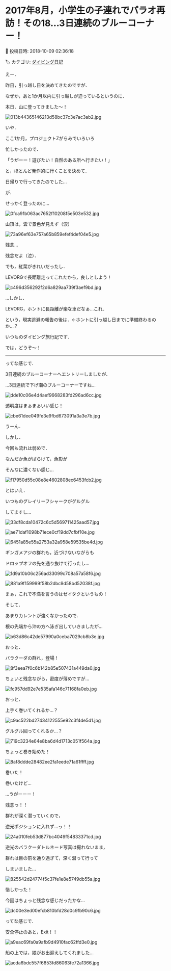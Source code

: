 # 2017年8月，小学生の子連れでパラオ再訪！その18…3日連続のブルーコーナー！

📅 投稿日時: 2018-10-09 02:36:18

🏷️ カテゴリ: [ダイビング日記](ce3a7a8d424d112fce83ee85c81a0e344.md)

えー．


昨日，引っ越し日を決めてきたのですが．


なぜか，あと1か月以内に引っ越しが迫っているというのに．


本日．山に登ってきました～！




![013b44365146213d58bc37c3e7ac3ab2.jpg](images/013b44365146213d58bc37c3e7ac3ab2.jpg)




いや．


ここ1か月，プロジェクトZがらみでいろいろ


忙しかったので．


「うがーー！遊びたい！自然のある所へ行きたい！」


と，ほとんど発作的に行くことを決めて．


日帰りで行ってきたのでした…





が．


せっかく登ったのに…




![0fca91b063ac7652f10208f5e503e532.jpg](images/0fca91b063ac7652f10208f5e503e532.jpg)




山頂は，雲で景色が見えず（涙）




![73a96ef63e757a65b859efef4def04e5.jpg](images/73a96ef63e757a65b859efef4def04e5.jpg)




残念…


残念だよ（泣）．





でも，紅葉がきれいだったし．


LEVORGで長距離走ってこれたから，良しとしよう！




![c496d356292f2d6a829aa739f3aef9bd.jpg](images/c496d356292f2d6a829aa739f3aef9bd.jpg)




…しかし．


LEVORG，ホントに長距離が楽な車だなぁ…これ．





という，現実逃避の報告の後は．←ホントに引っ越し日までに準備終わるのか…？


いつものダイビング旅行記です．





では，どうぞ～！


---





ってな感じで．


3日連続のブルーコーナーへエントリーしましたが．


…3日連続で下げ潮のブルーコーナーですね…




![dde10c06e4d4aef9668283fd296ad6cc.jpg](images/dde10c06e4d4aef9668283fd296ad6cc.jpg)




透明度はまぁまぁいい感じ！




![cbe61dee049fe3e9fbd673091a3a3e7b.jpg](images/cbe61dee049fe3e9fbd673091a3a3e7b.jpg)




うーん．


しかし．


今回も流れは弱めで．


なんだか魚がばらけて，魚影が


そんなに濃くない感じ…




![f17950d55c08e8e4602808ec6453fcb2.jpg](images/f17950d55c08e8e4602808ec6453fcb2.jpg)




とはいえ．


いつものグレイリーフシャークがグルグル


してますし…




![33df8cda10472c6c5d569711425aad57.jpg](images/33df8cda10472c6c5d569711425aad57.jpg)









![ae71daf1098b71ece0cf19dd7cfbf10e.jpg](images/ae71daf1098b71ece0cf19dd7cfbf10e.jpg)









![6451a85e55a2753a32a958e59535be4d.jpg](images/6451a85e55a2753a32a958e59535be4d.jpg)




ギンガメアジの群れも，近づけないながらも


ドロップオフの先を通り抜けて行ったし…




![1d9a10b06c256ad33099c708a57a58f6.jpg](images/1d9a10b06c256ad33099c708a57a58f6.jpg)









![881a9f159999f58b2dbc9d58bd52038f.jpg](images/881a9f159999f58b2dbc9d58bd52038f.jpg)




まぁ，これで不満を言うのはゼイタクというもの！





そして．


あまりカレントが強くなかったので．


根の先端から沖の方へ泳ぎ出していきましたが…




![b63d86c42de57990a0ceba7029cb8b3e.jpg](images/b63d86c42de57990a0ceba7029cb8b3e.jpg)




おっと．


バラクーダの群れ，登場！




![8f3eea7f0c6b142b85e507431a449da0.jpg](images/8f3eea7f0c6b142b85e507431a449da0.jpg)




ちょいと残念ながら，密度が薄めですが…




![fc957dd92e7e535afa146c71168fa0eb.jpg](images/fc957dd92e7e535afa146c71168fa0eb.jpg)




おっと．


上手く巻いてくれるか…？




![c9ac522bd27434122555e92c3f4de5d1.jpg](images/c9ac522bd27434122555e92c3f4de5d1.jpg)




グルグル回ってくれるか…？




![719c3234e64e8ba6d4d1713c051f564a.jpg](images/719c3234e64e8ba6d4d1713c051f564a.jpg)




ちょっと巻き始めた！




![8af8ddde28482ee2fa1eede71a61ffff.jpg](images/8af8ddde28482ee2fa1eede71a61ffff.jpg)




巻いた！


巻いたけど…


…うがーーー！


残念っ！！


群れが深く潜っていくので，


逆光ポジションに入れず…っ！！




![24a010feb53d877bc4049f54833371cd.jpg](images/24a010feb53d877bc4049f54833371cd.jpg)




逆光のバラクーダトルネード写真は撮れないまま，


群れは目の前を通り過ぎて，深く潜って行って


しまいました…




![825542d24774f5c37fe1e8e5749db55a.jpg](images/825542d24774f5c37fe1e8e5749db55a.jpg)




惜しかった！


今回はちょっと残念な感じだったかな…




![dc00e3ed00efcb810bfd28d0c9fb90c6.jpg](images/dc00e3ed00efcb810bfd28d0c9fb90c6.jpg)




ってな感じで．


安全停止のあと，Exit！！




![a9eac69fa0a9afb9d4910fac62ffd3e0.jpg](images/a9eac69fa0a9afb9d4910fac62ffd3e0.jpg)




船の上では，娘がお出迎えしてくれました…




![acda6bdc557f6853fd86063fe72a1366.jpg](images/acda6bdc557f6853fd86063fe72a1366.jpg)
